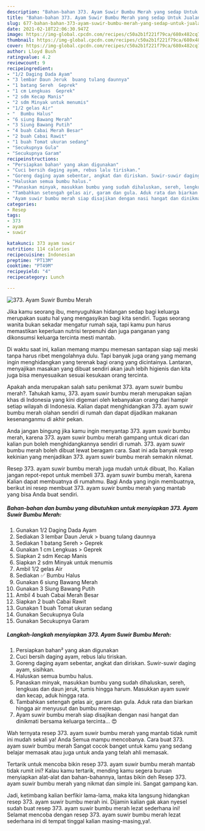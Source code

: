 ```yaml
---
description: "Bahan-bahan 373. Ayam Suwir Bumbu Merah yang sedap Untuk Jualan"
title: "Bahan-bahan 373. Ayam Suwir Bumbu Merah yang sedap Untuk Jualan"
slug: 677-bahan-bahan-373-ayam-suwir-bumbu-merah-yang-sedap-untuk-jualan
date: 2021-02-18T22:06:30.947Z
image: https://img-global.cpcdn.com/recipes/c50a2b1f221f79ca/680x482cq70/373-ayam-suwir-bumbu-merah-foto-resep-utama.jpg
thumbnail: https://img-global.cpcdn.com/recipes/c50a2b1f221f79ca/680x482cq70/373-ayam-suwir-bumbu-merah-foto-resep-utama.jpg
cover: https://img-global.cpcdn.com/recipes/c50a2b1f221f79ca/680x482cq70/373-ayam-suwir-bumbu-merah-foto-resep-utama.jpg
author: Lloyd Bush
ratingvalue: 4.2
reviewcount: 9
recipeingredient:
- "1/2 Daging Dada Ayam"
- "3 lembar Daun Jeruk  buang tulang daunnya"
- "1 batang Sereh  Geprek"
- "1 cm Lengkuas  Geprek"
- "2 sdm Kecap Manis"
- "2 sdm Minyak untuk menumis"
- "1/2 gelas Air"
- "  Bumbu Halus"
- "6 siung Bawang Merah"
- "3 Siung Bawang Putih"
- "4 buah Cabai Merah Besar"
- "2 buah Cabai Rawit"
- "1 buah Tomat ukuran sedang"
- "Secukupnya Gula"
- "Secukupnya Garam"
recipeinstructions:
- "Persiapkan bahan² yang akan digunakan"
- "Cuci bersih daging ayam, rebus lalu tiriskan."
- "Goreng daging ayam sebentar, angkat dan diriskan. Suwir-suwir daging ayam, sisihkan."
- "Haluskan semua bumbu halus."
- "Panaskan minyak, masukkan bumbu yang sudah dihaluskan, sereh, lengkuas dan daun jeruk, tumis hingga harum. Masukkan ayam suwir dan kecap, aduk hingga rata."
- "Tambahkan setengah gelas air, garam dan gula. Aduk rata dan biarkan hingga air menyusut dan bumbu meresap."
- "Ayam suwir bumbu merah siap disajikan dengan nasi hangat dan dinikmati bersama keluarga tercinta... 😍"
categories:
- Resep
tags:
- 373
- ayam
- suwir

katakunci: 373 ayam suwir 
nutrition: 114 calories
recipecuisine: Indonesian
preptime: "PT13M"
cooktime: "PT49M"
recipeyield: "4"
recipecategory: Lunch

---
```



![373. Ayam Suwir Bumbu Merah](https://img-global.cpcdn.com/recipes/c50a2b1f221f79ca/680x482cq70/373-ayam-suwir-bumbu-merah-foto-resep-utama.jpg)

Jika kamu seorang ibu, menyuguhkan hidangan sedap bagi keluarga merupakan suatu hal yang mengasyikan bagi kita sendiri. Tugas seorang  wanita bukan sekadar mengatur rumah saja, tapi kamu pun harus memastikan keperluan nutrisi terpenuhi dan juga panganan yang dikonsumsi keluarga tercinta mesti mantab.

Di waktu  saat ini, kalian memang mampu memesan santapan siap saji meski tanpa harus ribet mengolahnya dulu. Tapi banyak juga orang yang memang ingin menghidangkan yang terenak bagi orang yang dicintainya. Lantaran, menyajikan masakan yang dibuat sendiri akan jauh lebih higienis dan kita juga bisa menyesuaikan sesuai kesukaan orang tercinta. 



Apakah anda merupakan salah satu penikmat 373. ayam suwir bumbu merah?. Tahukah kamu, 373. ayam suwir bumbu merah merupakan sajian khas di Indonesia yang kini digemari oleh kebanyakan orang dari hampir setiap wilayah di Indonesia. Kalian dapat menghidangkan 373. ayam suwir bumbu merah olahan sendiri di rumah dan dapat dijadikan makanan kesenanganmu di akhir pekan.

Anda jangan bingung jika kamu ingin menyantap 373. ayam suwir bumbu merah, karena 373. ayam suwir bumbu merah gampang untuk dicari dan kalian pun boleh menghidangkannya sendiri di rumah. 373. ayam suwir bumbu merah boleh dibuat lewat beragam cara. Saat ini ada banyak resep kekinian yang menjadikan 373. ayam suwir bumbu merah semakin nikmat.

Resep 373. ayam suwir bumbu merah juga mudah untuk dibuat, lho. Kalian jangan repot-repot untuk membeli 373. ayam suwir bumbu merah, karena Kalian dapat membuatnya di rumahmu. Bagi Anda yang ingin membuatnya, berikut ini resep membuat 373. ayam suwir bumbu merah yang mantab yang bisa Anda buat sendiri.

<!--inarticleads1-->

##### Bahan-bahan dan bumbu yang dibutuhkan untuk menyiapkan 373. Ayam Suwir Bumbu Merah:

1. Gunakan 1/2 Daging Dada Ayam
1. Sediakan 3 lembar Daun Jeruk &gt; buang tulang daunnya
1. Sediakan 1 batang Sereh &gt; Geprek
1. Gunakan 1 cm Lengkuas &gt; Geprek
1. Siapkan 2 sdm Kecap Manis
1. Siapkan 2 sdm Minyak untuk menumis
1. Ambil 1/2 gelas Air
1. Sediakan  ✅ Bumbu Halus
1. Gunakan 6 siung Bawang Merah
1. Gunakan 3 Siung Bawang Putih
1. Ambil 4 buah Cabai Merah Besar
1. Siapkan 2 buah Cabai Rawit
1. Gunakan 1 buah Tomat ukuran sedang
1. Gunakan Secukupnya Gula
1. Gunakan Secukupnya Garam




<!--inarticleads2-->

##### Langkah-langkah menyiapkan 373. Ayam Suwir Bumbu Merah:

1. Persiapkan bahan² yang akan digunakan
1. Cuci bersih daging ayam, rebus lalu tiriskan.
1. Goreng daging ayam sebentar, angkat dan diriskan. Suwir-suwir daging ayam, sisihkan.
1. Haluskan semua bumbu halus.
1. Panaskan minyak, masukkan bumbu yang sudah dihaluskan, sereh, lengkuas dan daun jeruk, tumis hingga harum. Masukkan ayam suwir dan kecap, aduk hingga rata.
1. Tambahkan setengah gelas air, garam dan gula. Aduk rata dan biarkan hingga air menyusut dan bumbu meresap.
1. Ayam suwir bumbu merah siap disajikan dengan nasi hangat dan dinikmati bersama keluarga tercinta... 😍




Wah ternyata resep 373. ayam suwir bumbu merah yang mantab tidak rumit ini mudah sekali ya! Anda Semua mampu mencobanya. Cara buat 373. ayam suwir bumbu merah Sangat cocok banget untuk kamu yang sedang belajar memasak atau juga untuk anda yang telah ahli memasak.

Tertarik untuk mencoba bikin resep 373. ayam suwir bumbu merah mantab tidak rumit ini? Kalau kamu tertarik, mending kamu segera buruan menyiapkan alat-alat dan bahan-bahannya, lantas bikin deh Resep 373. ayam suwir bumbu merah yang nikmat dan simple ini. Sangat gampang kan. 

Jadi, ketimbang kalian berfikir lama-lama, maka kita langsung hidangkan resep 373. ayam suwir bumbu merah ini. Dijamin kalian gak akan nyesel sudah buat resep 373. ayam suwir bumbu merah lezat sederhana ini! Selamat mencoba dengan resep 373. ayam suwir bumbu merah lezat sederhana ini di tempat tinggal kalian masing-masing,ya!.

